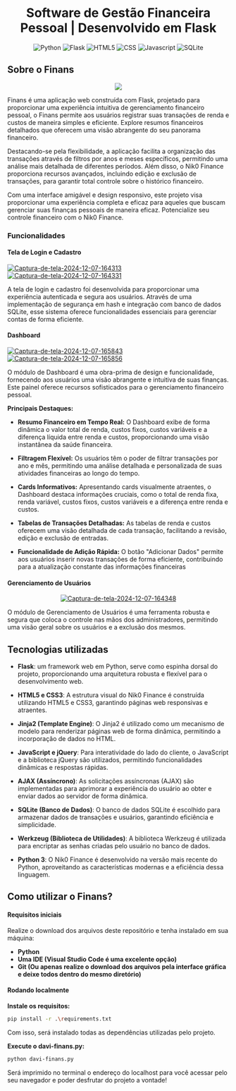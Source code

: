 
<h1 align="center">Software de Gestão Financeira Pessoal | Desenvolvido em Flask</h1>

<p align="center">
  <img alt="Python" src="https://img.shields.io/badge/-Python-3776AB?style=flat-square&logo=python&logoColor=white" />
  <img alt="Flask" src="https://img.shields.io/badge/-Flask-000000?style=flat-square&logo=flask&logoColor=white" />
  <img alt="HTML5" src="https://img.shields.io/badge/-HTML5-E34F26?style=flat-square&logo=html5&logoColor=white" />
  <img alt="CSS" src="https://img.shields.io/badge/CSS-239120?style=flat-square&logo=css3&logoColor=white" />
  <img alt="Javascript" src="https://img.shields.io/badge/Javascript-FF0000?style=flat-square&logo=javascript&logoColor=white" />
  <img alt="SQLite" src="https://img.shields.io/badge/SQLite-BD00FF?style=flat-square&logo=sqlite&logoColor=white" />
</p>

## Sobre o Finans

<p align="center">
	<img src="https://github.com/Nik0lax/nik0finance/assets/136096951/28e1db6f-d497-404f-a397-bc21da9fede5" />
</p>
<p align="center">
  
Finans é uma aplicação web construída com Flask, projetado para proporcionar uma experiência intuitiva de gerenciamento financeiro pessoal, o Finans permite aos usuários registrar suas transações de renda e custos de maneira simples e eficiente. Explore resumos financeiros detalhados que oferecem uma visão abrangente do seu panorama financeiro.
  
Destacando-se pela flexibilidade, a aplicação facilita a organização das transações através de filtros por anos e meses específicos, permitindo uma análise mais detalhada de diferentes períodos. Além disso, o Nik0 Finance proporciona recursos avançados, incluindo edição e exclusão de transações, para garantir total controle sobre o histórico financeiro.

Com uma interface amigável e design responsivo, este projeto visa proporcionar uma experiência completa e eficaz para aqueles que buscam gerenciar suas finanças pessoais de maneira eficaz. Potencialize seu controle financeiro com o Nik0 Finance.
</p>

### Funcionalidades
#### Tela de Login e Cadastro

<a href="https://ibb.co/mSR6S6h"><img src="https://i.ibb.co/N7FZ7ZW/Captura-de-tela-2024-12-07-164313.png" alt="Captura-de-tela-2024-12-07-164313" border="0" /></a>
<a href="https://ibb.co/XYPVgPW"><img src="https://i.ibb.co/MBH94Hg/Captura-de-tela-2024-12-07-164331.png" alt="Captura-de-tela-2024-12-07-164331" border="0" /></a>


A tela de login e cadastro foi desenvolvida para proporcionar uma experiência autenticada e segura aos usuários. Através de uma implementação de segurança em hash e integração com banco de dados SQLite, esse sistema oferece funcionalidades essenciais para gerenciar contas de forma eficiente.

#### Dashboard
<a href="https://ibb.co/qW3qcVX"><img src="https://i.ibb.co/dLwCVx1/Captura-de-tela-2024-12-07-165843.png" alt="Captura-de-tela-2024-12-07-165843" border="0"></a>
<a href="https://imgbb.com/"><img src="https://i.ibb.co/k3bRMWn/Captura-de-tela-2024-12-07-165856.png" alt="Captura-de-tela-2024-12-07-165856" border="0"></a>

O módulo de Dashboard é uma obra-prima de design e funcionalidade, fornecendo aos usuários uma visão abrangente e intuitiva de suas finanças. Este painel oferece recursos sofisticados para o gerenciamento financeiro pessoal.

<strong>Principais Destaques:</strong>

- <strong>Resumo Financeiro em Tempo Real:</strong> O Dashboard exibe de forma dinâmica o valor total de renda, custos fixos, custos variáveis e a diferença líquida entre renda e custos, proporcionando uma visão instantânea da saúde financeira.


- <strong>Filtragem Flexível:</strong> Os usuários têm o poder de filtrar transações por ano e mês, permitindo uma análise detalhada e personalizada de suas atividades financeiras ao longo do tempo.

- <strong>Cards Informativos:</strong> Apresentando cards visualmente atraentes, o Dashboard destaca informações cruciais, como o total de renda fixa, renda variável, custos fixos, custos variáveis e a diferença entre renda e custos.
  
- <strong>Tabelas de Transações Detalhadas:</strong> As tabelas de renda e custos oferecem uma visão detalhada de cada transação, facilitando a revisão, edição e exclusão de entradas.
  
- <strong>Funcionalidade de Adição Rápida:</strong> O botão "Adicionar Dados" permite aos usuários inserir novas transações de forma eficiente, contribuindo para a atualização constante das informações financeiras

#### Gerenciamento de Usuários
<p align="center">
  <a href="https://ibb.co/RjFZNdx"><img src="https://i.ibb.co/km7kJvR/Captura-de-tela-2024-12-07-164348.png" alt="Captura-de-tela-2024-12-07-164348" border="0" /></a>
</p>
O módulo de Gerenciamento de Usuários é uma ferramenta robusta e segura que coloca o controle nas mãos dos administradores, permitindo uma visão geral sobre os usuários e a exclusão dos mesmos.


## Tecnologias utilizadas

- <strong>Flask</strong>: um framework web em Python, serve como espinha dorsal do projeto, proporcionando uma arquitetura robusta e flexível para o desenvolvimento web.
  
- <strong>HTML5 e CSS3</strong>: A estrutura visual do Nik0 Finance é construída utilizando HTML5 e CSS3, garantindo páginas web responsivas e atraentes.
  
- <strong>Jinja2 (Template Engine)</strong>: O Jinja2 é utilizado como um mecanismo de modelo para renderizar páginas web de forma dinâmica, permitindo a incorporação de dados no HTML.
  
- <strong>JavaScript e jQuery</strong>: Para interatividade do lado do cliente, o JavaScript e a biblioteca jQuery são utilizados, permitindo funcionalidades dinâmicas e respostas rápidas.
  
- <strong>AJAX (Assíncrono)</strong>: As solicitações assíncronas (AJAX) são implementadas para aprimorar a experiência do usuário ao obter e enviar dados ao servidor de forma dinâmica.
  
- <strong>SQLite (Banco de Dados)</strong>: O banco de dados SQLite é escolhido para armazenar dados de transações e usuários, garantindo eficiência e simplicidade.
  
- <strong>Werkzeug (Biblioteca de Utilidades)</strong>: A biblioteca Werkzeug é utilizada para encriptar as senhas criadas pelo usuário no banco de dados.
  
- <strong>Python 3</strong>: O Nik0 Finance é desenvolvido na versão mais recente do Python, aproveitando as características modernas e a eficiência dessa linguagem.

## Como utilizar o Finans?
#### Requisitos iniciais
Realize o download dos arquivos deste repositório e tenha instalado em sua máquina:

- <strong>Python</strong>
- <strong>Uma IDE (Visual Studio Code é uma excelente opção)</strong>
- <strong>Git (Ou apenas realize o download dos arquivos pela interface gráfica e deixe todos dentro do mesmo diretório)</strong>

#### Rodando localmente
<strong>Instale os requisitos:</strong>
```bash
pip install -r .\requirements.txt
```
Com isso, será instalado todas as dependências utilizadas pelo projeto.

<strong>Execute o davi-finans.py:</strong>
```bash
python davi-finans.py
```
Será imprimido no terminal o endereço do localhost para você acessar pelo seu navegador e poder desfrutar do projeto a vontade!


